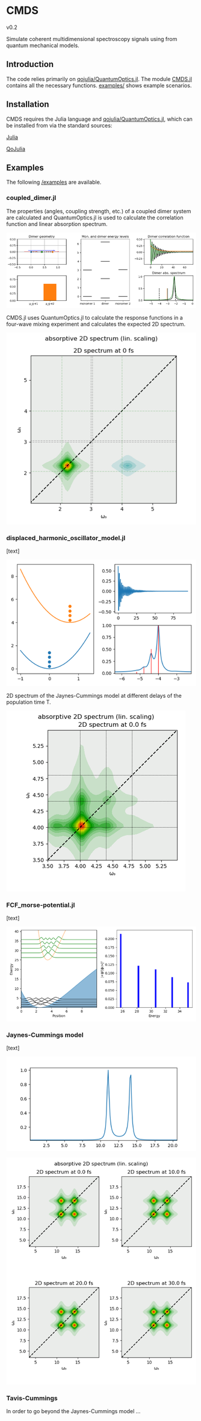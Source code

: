 # CMDS
v0.2

Simulate coherent multidimensional spectroscopy signals using from quantum mechanical models.

## Introduction

The code relies primarily on [qojulia/QuantumOptics.jl](https://github.com/qojulia/QuantumOptics.jl). The module [CMDS.jl](/cmds.jl) contains all the necessary functions. [examples/](/examples) shows example scenarios.

## Installation

CMDS requires the Julia language and [qojulia/QuantumOptics.jl](https://github.com/qojulia/QuantumOptics.jl), which can be installed from via the standard sources:

[Julia](https://docs.julialang.org/en/v1/manual/getting-started/)


[QoJulia](https://docs.qojulia.org/installation/)


## Examples

The following [/examples](/examples) are available.

### coupled_dimer.jl

The properties (angles, coupling strength, etc.) of a coupled dimer system are calculated and QuantumOptics.jl is used to calculate the correlation function and linear absorption spectrum.

![coupledDimer](/example_images/coupledDimer.png)

CMDS.jl uses QuantumOptics.jl to calculate the response functions in a four-wave mixing experiment and calculates the expected 2D spectrum.

![coupledDimer 2D spectrum](/example_images/coupledDimer2D.png)

### displaced_harmonic_oscillator_model.jl

[text]

![displacedHarmonicOscillator](/example_images/displHarmOsc.png)

2D spectrum of the Jaynes-Cummings model at different delays of the population time T.

![displacedHarmonicOscillator 2D spectrum](/example_images/displHarmOsc2D.png)

### FCF_morse-potential.jl

[text]

![FCF Morse Potential](/example_images/FCfactorsMorsePot.png)

### Jaynes-Cummings model

[text]

![Jaynes-Cummings](/example_images/JaynesCummingsSpectrum.png)

![Jaynes-Cummings 2D spectrum](/example_images/JaynesCummingsSpectrum2D.png)


### Tavis-Cummings

In order to go beyond the Jaynes-Cummings model ...
